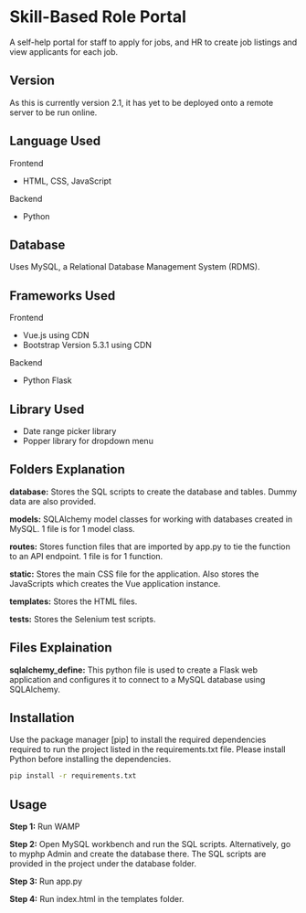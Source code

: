   # Skill-Based Role Portal

A self-help portal for staff to apply for jobs, and HR to create job listings and view applicants for each job. 

## Version 
As this is currently version 2.1, it has yet to be deployed onto a remote server to be run online. 

## Language Used
Frontend
- HTML, CSS, JavaScript

Backend
- Python 


## Database
Uses MySQL, a Relational Database Management System (RDMS).

## Frameworks Used
Frontend
- Vue.js using CDN 
- Bootstrap Version 5.3.1 using CDN

Backend
- Python Flask

## Library Used
- Date range picker library 
- Popper library for dropdown menu

## Folders Explanation
**database:** Stores the SQL scripts to create the database and tables. Dummy data are also provided. 

**models:** SQLAlchemy model classes for working with databases created in MySQL. 1 file is for 1 model class. 

**routes:** Stores function files that are imported by app.py to tie the function to an API endpoint. 1 file is for 1 function. 

**static:** Stores the main CSS file for the application. Also stores the JavaScripts which creates the Vue application instance. 

**templates:** Stores the HTML files. 

**tests:** Stores the Selenium test scripts. 

## Files Explaination

**sqlalchemy_define:** This python file is used to create a Flask web application and configures it to connect to a MySQL database using SQLAlchemy. 

## Installation

Use the package manager [pip] to install the required dependencies required to run the project listed in the requirements.txt file. Please install Python before installing the dependencies. 

```bash
pip install -r requirements.txt
```

## Usage

**Step 1:** Run WAMP

**Step 2:** Open MySQL workbench and run the SQL scripts. Alternatively, go to myphp Admin and create the database there. The SQL scripts are provided in the project under the database folder. 

**Step 3:** Run app.py

**Step 4:** Run index.html in the templates folder. 